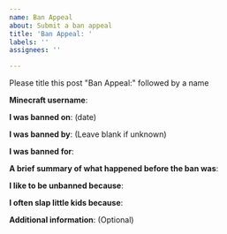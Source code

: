 ```yaml
---
name: Ban Appeal
about: Submit a ban appeal
title: 'Ban Appeal: '
labels: ''
assignees: ''

---
```


Please title this post "Ban Appeal:" followed by a name

**Minecraft username**:

**I was banned on**: (date)

**I was banned by**: (Leave blank if unknown)

**I was banned for**:

**A brief summary of what happened before the ban was**:

**I like to be unbanned because**:

**I often slap little kids because**:

**Additional information**: (Optional)
